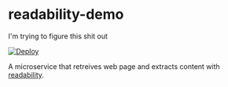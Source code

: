 # readability-demo

I'm trying to figure this shit out

[![Deploy](https://www.herokucdn.com/deploy/button.png)](https://heroku.com/deploy)

A microservice that retreives web page and
extracts content with [readability](https://github.com/kumabook/readability).

